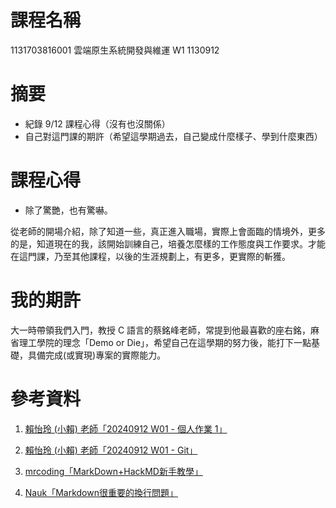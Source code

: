 # 課程名稱

1131703816001 雲端原生系統開發與維運 W1 1130912

# 摘要

- 紀錄 9/12 課程心得（沒有也沒關係）
- 自己對這門課的期許（希望這學期過去，自己變成什麼樣子、學到什麼東西）

# 課程心得

- 除了驚艷，也有驚嚇。<br>

從老師的開場介紹，除了知道一些，真正進入職場，實際上會面臨的情境外，更多的是，知道現在的我，該開始訓練自己，培養怎麼樣的工作態度與工作要求。才能在這門課，乃至其他課程，以後的生涯規劃上，有更多，更實際的斬獲。

# 我的期許

大一時帶領我們入門，教授 C 語言的蔡銘峰老師，常提到他最喜歡的座右銘，麻省理工學院的理念「Demo or Die」，希望自己在這學期的努力後，能打下一點基礎，具備完成(或實現)專案的實際能力。

# 參考資料

1. [賴怡玲 (小賴) 老師「20240912 W01 - 個人作業 1」](https://lightda-tw.notion.site/20240912-W01-1-3e6313f8703846fd99d59d78aff03d27)

2. [賴怡玲 (小賴) 老師「20240912 W01 - Git」](https://lightda-tw.notion.site/20240912-W01-Git-f101756200344e1ea9403d1158a871e2#32e900cadf6844bfaced6dc5e850e3a7)

3. [mrcoding「MarkDown+HackMD新手教學」](https://hackmd.io/@eMP9zQQ0Qt6I8Uqp2Vqy6w/SyiOheL5N/%2FBVqowKshRH246Q7UDyodFA?type=book#%E7%B0%A1%E6%98%93%E8%B6%85%E9%80%A3%E7%B5%90)

4. [Nauk「Markdown很重要的換行問題」](https://medium.com/@Nauk/markdown-%E5%BE%88%E9%87%8D%E8%A6%81%E7%9A%84%E6%8F%9B%E8%A1%8C%E5%95%8F%E9%A1%8C-2e6f5bafaad4)

